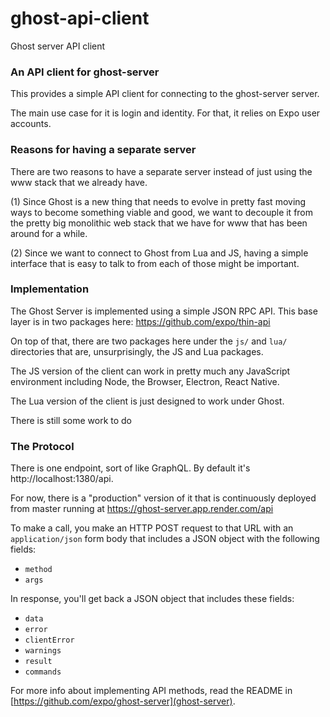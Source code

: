 # ghost-api-client

Ghost server API client

### An API client for ghost-server

This provides a simple API client for connecting to the ghost-server server. 

The main use case for it is login and identity. For that, it relies on Expo user accounts. 

### Reasons for having a separate server

There are two reasons to have a separate server instead of just using the www stack that we already have.

(1) Since Ghost is a new thing that needs to evolve in pretty fast moving ways to become something viable and good, we want to decouple it from the pretty big monolithic web stack that we have for www that has been around for a while.

(2) Since we want to connect to Ghost from Lua and JS, having a simple interface that is easy to talk to from each of those might be important.

### Implementation

The Ghost Server is implemented using a simple JSON RPC API. This base layer is in two packages here: 
https://github.com/expo/thin-api

On top of that, there are two packages here under the `js/` and `lua/` directories that are, unsurprisingly, the JS and Lua packages.

The JS version of the client can work in pretty much any JavaScript environment including Node, the Browser, Electron, React Native.

The Lua version of the client is just designed to work under Ghost.

There is still some work to do 

### The Protocol

There is one endpoint, sort of like GraphQL. By default it's http://localhost:1380/api.

For now, there is a "production" version of it that is continuously deployed from master running at https://ghost-server.app.render.com/api

To make a call, you make an HTTP POST request to that URL with an `application/json` form body that includes a JSON object with the following fields:

- `method`
- `args`

In response, you'll get back a JSON object that includes these fields:

- `data`
- `error`
- `clientError`
- `warnings`
- `result`
- `commands`

For more info about implementing API methods, read the README in [https://github.com/expo/ghost-server](ghost-server).




